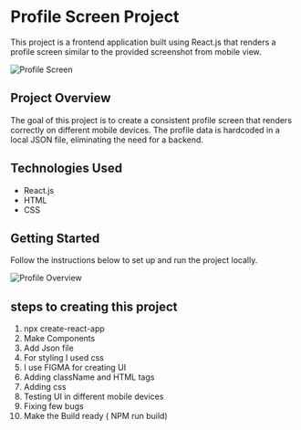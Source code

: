 # Profile Screen Project

This project is a frontend application built using React.js  that renders a profile screen similar to the provided screenshot from mobile view.

![Profile Screen](https://www.terriblytinytales.com/profile.jpeg)

## Project Overview

The goal of this project is to create a consistent profile screen that renders correctly on different mobile devices. The profile data is hardcoded in a local JSON file, eliminating the need for a backend.

## Technologies Used

- React.js 
- HTML
- CSS

## Getting Started

Follow the instructions below to set up and run the project locally.

![Profile Overview](https://reflectsmart.tech/images/Screenshot%202023-11-13%20222957.png?123) 

## steps to creating this project
  1. npx create-react-app 
  2. Make Components
  3. Add Json file
  4. For styling I used css
  5. I use FIGMA for creating UI
  6. Adding className and HTML tags 
  7. Adding css
  8. Testing UI in different mobile  devices
  9. Fixing few bugs
  10. Make the Build ready ( NPM run build)
